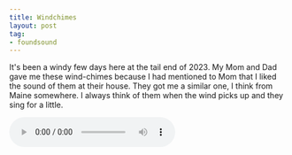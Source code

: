 ```yaml
---
title: Windchimes
layout: post
tag:
- foundsound
---
```


It's been a windy few days here at the tail end of 2023. My Mom and Dad gave me these wind-chimes because I had mentioned to Mom that I liked the sound of them at their house. They got me a similar one, I think from Maine somewhere. I always think of them when the wind picks up and they sing for a little. 

<audio controls src="/audio/20231219-windchime.mp3"></audio>
